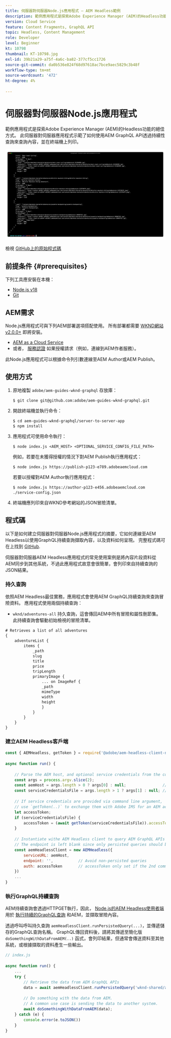 ```yaml
---
title: 伺服器對伺服器Node.js應用程式 — AEM Headless範例
description: 範例應用程式是探索Adobe Experience Manager (AEM)的Headless功能的絕佳方式。 此伺服器端Node.js應用程式示範了如何使用AEM GraphQL APIs透過持續性查詢來查詢內容。
version: Cloud Service
feature: Content Fragments, GraphQL API
topic: Headless, Content Management
role: Developer
level: Beginner
kt: 10798
thumbnail: KT-10798.jpg
exl-id: 39b21a29-a75f-4a6c-ba82-377cf5cc1726
source-git-commit: da0b536e824f68d97618ac7bce9aec5829c3b48f
workflow-type: tm+mt
source-wordcount: '472'
ht-degree: 4%

---
```


# 伺服器對伺服器Node.js應用程式

範例應用程式是探索Adobe Experience Manager (AEM)的Headless功能的絕佳方式。 此伺服器對伺服器應用程式示範了如何使用AEM GraphQL API透過持續性查詢來查詢內容，並在終端機上列印。

![使用AEM Headless的伺服器對伺服器Node.js應用程式](./assets/server-to-server-app/server-to-server-app.png)

檢視 [GitHub上的原始程式碼](https://github.com/adobe/aem-guides-wknd-graphql/tree/main/server-to-server-app)

## 前提条件 {#prerequisites}

下列工具應安裝在本機：

+ [Node.js v18](https://nodejs.org/en/)
+ [Git](https://git-scm.com/)

## AEM需求

Node.js應用程式可與下列AEM部署選項搭配使用。 所有部署都需要 [WKND網站v2.0.0+](https://github.com/adobe/aem-guides-wknd/releases/latest) 即將安裝。

+ [AEM as a Cloud Service](https://experienceleague.adobe.com/docs/experience-manager-cloud-service/content/implementing/deploying/overview.html)
+ 或者， [服務認證](https://experienceleague.adobe.com/docs/experience-manager-cloud-service/content/implementing/developing/generating-access-tokens-for-server-side-apis.html) 如果授權請求（例如，連線到AEM作者服務）。

此Node.js應用程式可以根據命令列引數連線至AEM Author或AEM Publish。

## 使用方式

1. 原地複製 `adobe/aem-guides-wknd-graphql` 存放庫：

   ```shell
   $ git clone git@github.com:adobe/aem-guides-wknd-graphql.git
   ```

1. 開啟終端機並執行命令：

   ```shell
   $ cd aem-guides-wknd-graphql/server-to-server-app
   $ npm install
   ```

1. 應用程式可使用命令執行：

   ```
   $ node index.js <AEM_HOST> <OPTIONAL_SERVICE_CONFIG_FILE_PATH>
   ```

   例如，若要在未獲得授權的情況下對AEM Publish執行應用程式：

   ```shell
   $ node index.js https://publish-p123-e789.adobeaemcloud.com
   ```

   若要以授權對AEM Author執行應用程式：

   ```shell
   $ node index.js https://author-p123-e456.adobeaemcloud.com ./service-config.json
   ```

1. 終端機應列印來自WKND參考網站的JSON冒險清單。

## 程式碼

以下是如何建立伺服器對伺服器Node.js應用程式的摘要，它如何連線至AEM Headless以使用GraphQL持續查詢擷取內容，以及資料如何呈現。 完整程式碼可在上找到 [GitHub](https://github.com/adobe/aem-guides-wknd-graphql/tree/main/server-to-server-app).

伺服器對伺服器AEM Headless應用程式的常見使用案例是將內容片段資料從AEM同步到其他系統，不過此應用程式故意會很簡單，會列印來自持續查詢的JSON結果。

### 持久查詢

依照AEM Headless最佳實務，應用程式會使用AEM GraphQL持續查詢來查詢冒險資料。 應用程式使用兩個持續查詢：

+ `wknd/adventures-all` 持久查詢，這會傳回AEM中所有冒險和屬性刪節集。 此持續查詢會驅動初始檢視的冒險清單。

```
# Retrieves a list of all adventures
{
    adventureList {
        items {
            _path
            slug
            title
            price
            tripLength
            primaryImage {
                ... on ImageRef {
                _path
                mimeType
                width
                height
                }
            }
        }
    }
}
```

### 建立AEM Headless客戶端

```javascript
const { AEMHeadless, getToken } = require('@adobe/aem-headless-client-nodejs');

async function run() { 

    // Parse the AEM host, and optional service credentials from the command line arguments
    const args = process.argv.slice(2);
    const aemHost = args.length > 0 ? args[0] : null;                // Example: https://author-p123-e456.adobeaemcloud.com
    const serviceCredentialsFile = args.length > 1 ? args[1] : null; // Example: ./service-config.json

    // If service credentials are provided via command line argument,
    // use `getToken(..)` to exchange them with Adobe IMS for an AEM access token 
    let accessToken;
    if (serviceCredentialsFile) {
        accessToken = (await getToken(serviceCredentialsFile)).accessToken;
    }

    // Instantiate withe AEM Headless client to query AEM GraphQL APIs
    // The endpoint is left blank since only persisted queries should be used to query AEM's GraphQL APIs
    const aemHeadlessClient = new AEMHeadless({
        serviceURL: aemHost,
        endpoint: '',           // Avoid non-persisted queries
        auth: accessToken       // accessToken only set if the 2nd command line parameter is set
    })
    ...
}
```


### 執行GraphQL持續查詢

AEM持續查詢會透過HTTPGET執行，因此， [Node.js的AEM Headless使用者端](https://github.com/adobe/aem-headless-client-nodejs) 用於 [執行持續的GraphQL查詢](https://github.com/adobe/aem-headless-client-nodejs#within-asyncawait) 和AEM，並擷取冒險內容。

透過呼叫呼叫持久查詢 `aemHeadlessClient.runPersistedQuery(...)`，並傳遞儲存的GraphQL查詢名稱。 GraphQL傳回資料後，請將其傳遞至簡化版 `doSomethingWithDataFromAEM(..)` 函式，會列印結果，但通常會傳送資料至其他系統，或根據擷取的資料產生一些輸出。

```js
// index.js

async function run() { 
    ...
    try {
        // Retrieve the data from AEM GraphQL APIs
        data = await aemHeadlessClient.runPersistedQuery('wknd-shared/adventures-all')
        
        // Do something with the data from AEM. 
        // A common use case is sending the data to another system.
        await doSomethingWithDataFromAEM(data);
    } catch (e) {
        console.error(e.toJSON())
    }
}
```
